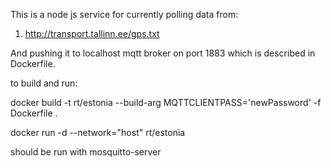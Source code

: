 This is a node js service for currently polling data from:
1. http://transport.tallinn.ee/gps.txt

And pushing it to localhost mqtt broker on port 1883 which is described in Dockerfile.

to build and run:

docker build -t rt/estonia --build-arg MQTTCLIENTPASS='newPassword' -f Dockerfile .


docker run -d --network="host" rt/estonia 

should be run with mosquitto-server